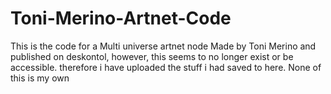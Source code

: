 # Toni-Merino-Artnet-Code
This is the code for a Multi universe artnet node Made by Toni Merino and published on deskontol,  however, this seems to no longer exist or be accessible. therefore i have uploaded the stuff i had saved to here. None of this is my own
